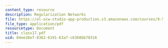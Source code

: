 ```yaml
---
content_type: resource
description: Regularization Networks
file: https://ol-ocw-studio-app-production.s3.amazonaws.com/courses/9-520-statistical-learning-theory-and-applications-spring-2003/84ee28ef8362619163a7c6360bb78316_class17.pdf
file_type: application/pdf
resourcetype: Document
title: class17.pdf
uid: 84ee28ef-8362-6191-63a7-c6360bb78316
---
```

